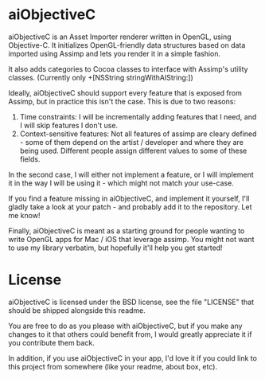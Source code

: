 aiObjectiveC
============

aiObjectiveC is an Asset Importer renderer written in OpenGL, using Objective-C.
It initializes OpenGL-friendly data structures based on data imported using
Assimp and lets you render it in a simple fashion.

It also adds categories to Cocoa classes to interface with Assimp's utility
classes. (Currently only +[NSString stringWithAIString:])

Ideally, aiObjectiveC should support every feature that is exposed from Assimp,
but in practice this isn't the case. This is due to two reasons:

 1. Time constraints: I will be incrementally adding features that I need, and I
    will skip features I don't use.
 2. Context-sensitive features: Not all features of assimp are cleary defined -
    some of them depend on the artist / developer and where they are being used.
    Different people assign different values to some of these fields.

In the second case, I will either not implement a feature, or I will implement
it in the way I will be using it - which might not match your use-case.

If you find a feature missing in aiObjectiveC, and implement it yourself, I'll
gladly take a look at your patch - and probably add it to the repository. Let me
know!

Finally, aiObjectiveC is meant as a starting ground for people wanting to write
OpenGL apps for Mac / iOS that leverage assimp. You might not want to use my
library verbatim, but hopefully it'll help you get started!


License
=======

aiObjectiveC is licensed under the BSD license, see the file "LICENSE" that
should be shipped alongside this readme.

You are free to do as you please with aiObjectiveC, but if you make any changes
to it that others could benefit from, I would greatly appreciate it if you
contribute them back.

In addition, if you use aiObjectiveC in your app, I'd love it if you could link
to this project from somewhere (like your readme, about box, etc).
